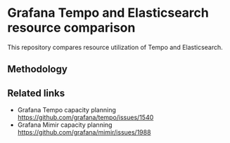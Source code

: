 # Grafana Tempo and Elasticsearch resource comparison

This repository compares resource utilization of Tempo and Elasticsearch.

## Methodology


## Related links
* Grafana Tempo capacity planning https://github.com/grafana/tempo/issues/1540
* Grafana Mimir capacity planning https://github.com/grafana/mimir/issues/1988
